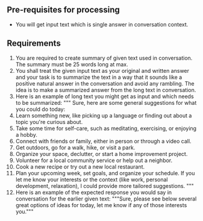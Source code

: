 ## Pre-requisites for processing
- You will get input text which is single answer in conversation context.

## Requirements
1. You are required to create summary of given text used in conversation. The summary must be 25 words long at max.
2. You shall treat the given input text as your original and written answer and your task is to summarize the text in a way that it sounds like a positive natural answer in the conversation and avoid any rambling. The idea is to make a summarized answer from the long text in conversation.
3. Here is an example of long text you might get as input and which needs to be summarized:
"""
Sure, here are some general suggestions for what you could do today:
1. Learn something new, like picking up a language or finding out about a topic you're curious about.
2. Take some time for self-care, such as meditating, exercising, or enjoying a hobby.
3. Connect with friends or family, either in person or through a video call.
4. Get outdoors, go for a walk, hike, or visit a park.
5. Organize your space, declutter, or start a home improvement project.
6. Volunteer for a local community service or help out a neighbor.
7. Cook a new recipe or try out a new local restaurant.
8. Plan your upcoming week, set goals, and organize your schedule.
If you let me know your interests or the context (like work, personal development, relaxation), I could provide more tailored suggestions.
"""
4. Here is an example of the expected response you would say in conversation for the earlier given text:
"""Sure, please see below several great options of ideas for today, let me know if any of those interests you."""